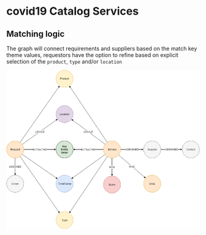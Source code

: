 # covid19 Catalog Services

## Matching logic

The graph will connect requirements and suppliers based on the match key theme values, requestors have the option to refine based on explicit selection of the `product`, `type` and/or `location`


![image](images/MatchingGraph.png)<br>

